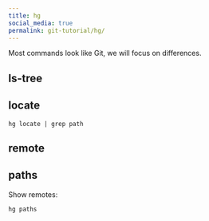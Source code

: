 ```yaml
---
title: hg
social_media: true
permalink: git-tutorial/hg/
---
```


Most commands look like Git, we will focus on differences.

## ls-tree

## locate

    hg locate | grep path

## remote

## paths

Show remotes:

    hg paths
